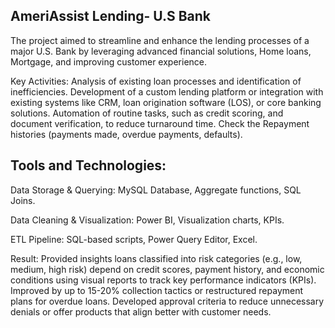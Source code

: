 ## AmeriAssist Lending- U.S Bank 

The project aimed to streamline and enhance the lending processes of a major U.S. Bank by leveraging advanced financial solutions, Home loans, Mortgage, and improving customer experience.

Key Activities: Analysis of existing loan processes and identification of inefficiencies. Development of a custom lending platform or integration with existing systems like CRM, loan origination software (LOS), or core banking solutions. 
Automation of routine tasks, such as credit scoring, and document verification, to reduce turnaround time. Check the Repayment histories (payments made, overdue payments, defaults).

## Tools and Technologies: 
Data Storage & Querying: MySQL Database, Aggregate functions, SQL Joins.

Data Cleaning & Visualization: Power BI, Visualization charts, KPIs.

ETL Pipeline: SQL-based scripts, Power Query Editor, Excel.

Result: Provided insights loans classified into risk categories (e.g., low, medium, high risk) depend on credit scores, payment history, and economic conditions using visual reports to track key performance indicators (KPIs). 
Improved by up to 15-20% collection tactics or restructured repayment plans for overdue loans. 
Developed approval criteria to reduce unnecessary denials or offer products that align better with customer needs.
